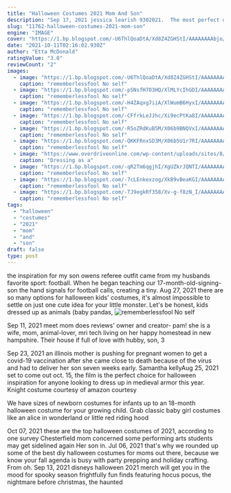 ```yaml
---
title: "Halloween Costumes 2021 Mom And Son"
description: "Sep 17, 2021 jessica learish 9302021.  The most perfect dog halloween costumes; Mom and teen son discuss depression amid the pandemic"
slug: "11762-halloween-costumes-2021-mom-son"
engine: "IMAGE"
cover: "https://1.bp.blogspot.com/-U6ThlQoaDtA/Xd8Z4ZGHStI/AAAAAAAAbjo/_4DCsnRQQ_QmusNIbUK-RzHl0ScQ9LOlACLcBGAsYHQ/w1200-h630-p-k-no-nu/Untitled27.png"
date: "2021-10-11T02:16:02.930Z"
author: "Etta McDonald"
ratingValue: "3.0"
reviewCount: "2"
images:
  - image: "https://1.bp.blogspot.com/-U6ThlQoaDtA/Xd8Z4ZGHStI/AAAAAAAAbjo/_4DCsnRQQ_QmusNIbUK-RzHl0ScQ9LOlACLcBGAsYHQ/w1200-h630-p-k-no-nu/Untitled27.png"
    caption: "rememberlessfool No self"
  - image: "https://1.bp.blogspot.com/-pSNsfH7O3HQ/XlMLYcIhGDI/AAAAAAAAdh0/y38CMZ-EmNgHy1vQOK8o_BM63HNhgSJigCLcBGAsYHQ/s1600/Untitled784.png"
    caption: "rememberlessfool No self"
  - image: "https://1.bp.blogspot.com/-H4ZAqxg7iiA/XlWumB6HyxI/AAAAAAAAdys/F8tC5jAoH_YUoKGswp8uumeNba4fz9hzwCLcBGAsYHQ/s1600/Untitled5666666.png"
    caption: "rememberlessfool No self"
  - image: "https://1.bp.blogspot.com/-CFfrkLeJJhc/Xi9ecPtKa8I/AAAAAAAAcNQ/9IYJCKfDCQ4vJPH6AUW_dSKAV_qeqxX2ACLcBGAsYHQ/s1600/Untitled249.png"
    caption: "rememberlessfool No self"
  - image: "https://1.bp.blogspot.com/-R5oZRdKuB5M/X06b9BNQVxI/AAAAAAAAf0A/RoKER710zrQ3Pw_CV9zn04Cbj1RITAoQACLcBGAsYHQ/s1600/Untitled2098.png"
    caption: "rememberlessfool No self"
  - image: "https://1.bp.blogspot.com/-QKKFRnxSD3M/X06b5U1r7RI/AAAAAAAAfzI/UQS5fouFQPkT3xNSxuTEUuO01TVstSo5ACLcBGAsYHQ/s640/Untitled2084.png"
    caption: "rememberlessfool No self"
  - image: "https://www.overdriveonline.com/wp-content/uploads/sites/8/2014/10/peterbilt-truck-costume-13579-1.jpg"
    caption: "Dressing as a"
  - image: "https://1.bp.blogspot.com/-qR2Tm6qgjhI/XgUZkrJQNTI/AAAAAAAAbzU/HNK8uCtOiJEmE7ZpTulwjV83lXMEw7QQwCLcBGAsYHQ/s1600/Untitled91.png"
    caption: "rememberlessfool No self"
  - image: "https://1.bp.blogspot.com/-7cLEnkexzog/XkB9vBeaKGI/AAAAAAAAciI/ukkE_ZO-cQ4WGfme7TPWWnSuMUXSHzZNwCLcBGAsYHQ/s1600/Untitled411.png"
    caption: "rememberlessfool No self"
  - image: "https://1.bp.blogspot.com/-TJ9egkRf358/Xv-g-f8zN_I/AAAAAAAAfB8/EpRqqUePujoPyf8TEGV9Aek9r42D_6qRACLcBGAsYHQ/s1600/GOPR1196.JPG"
    caption: "rememberlessfool No self"
tags:
  - "halloween"
  - "costumes"
  - "2021"
  - "mom"
  - "and"
  - "son"
draft: false
type: post
---
```


the inspiration for my son owens referee outfit came from my husbands favorite sport: football. When he began teaching our 17-month-old-signing-son the hand signals for football calls, creating a tiny. Aug 27, 2021 there are so many options for halloween kids' costumes, it's almost impossible to settle on just one cute idea for your little monster. Let's be honest, kids dressed up as animals (baby pandas,
![rememberlessfool No self](https://1.bp.blogspot.com/-R5oZRdKuB5M/X06b9BNQVxI/AAAAAAAAf0A/RoKER710zrQ3Pw_CV9zn04Cbj1RITAoQACLcBGAsYHQ/s1600/Untitled2098.png "rememberlessfool No self")

Sep 11, 2021 meet mom does reviews&#39; owner and creator- pam! she is a wife, mom, animal-lover, mri tech living on her happy homestead in new hampshire. Their house if full of love with hubby, son, 3
<!--inArticleAds-->

<!--galleryOne-->

Sep 23, 2021 an illinois mother is pushing for pregnant women to get a covid-19 vaccination after she came close to death because of the virus and had to deliver her son seven weeks early. Samantha kellyAug 25, 2021 set to come out oct. 15, the film is the perfect choice for halloween inspiration for anyone looking to dress up in medieval armor this year. Knight costume courtesy of amazon courtesy
<!--inArticleAds-->

<!--galleryTwo-->

We have sizes of newborn costumes for infants up to an 18-month halloween costume for your growing child. Grab classic baby girl costumes like an alice in wonderland or little red riding hood
<!--galleryThree-->

Oct 07, 2021 these are the top halloween costumes of 2021, according to one survey  Chesterfield mom concerned some performing arts students may get sidelined  again Her son in. Jul 06, 2021 that's why we rounded up some of the best diy halloween costumes for moms out there, because we know your fall agenda is busy with party prepping and holiday crafting. From oh. Sep 13, 2021 disneys halloween 2021 merch will get you in the mood for spooky season frightfully fun finds featuring hocus pocus, the nightmare before christmas, the haunted